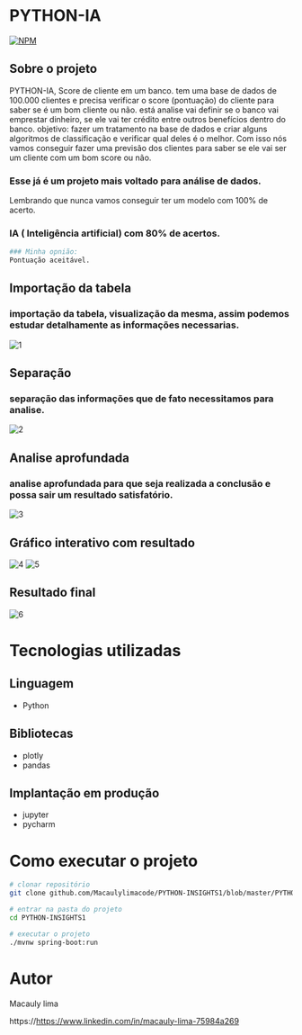# PYTHON-IA

[![NPM](https://img.shields.io/npm/l/react)](https://github.com/Macaulylimacode/PYTHON-IA/blob/master/LICENSE) 

## Sobre o projeto

PYTHON-IA, Score de cliente em um banco. tem uma base de dados de 100.000 clientes e precisa verificar o score (pontuação) do cliente para saber se é um bom cliente ou não. está analise vai definir se o banco vai emprestar dinheiro, se ele vai ter crédito entre outros benefícios dentro do banco.
objetivo: fazer um tratamento na base de dados e criar alguns algoritmos de classificação e verificar qual deles é o melhor. Com isso nós vamos conseguir fazer uma previsão dos clientes para saber se ele vai ser um cliente com um bom score ou não.
### Esse já é um projeto mais voltado para análise de dados.
Lembrando que nunca vamos conseguir ter um modelo com 100% de acerto.
### IA ( Inteligência artificial) com 80% de acertos.

```bash
### Minha opnião:
Pontuação aceitável.

```

## Importação da tabela

### importação da tabela, visualização da mesma, assim podemos estudar  detalhamente as informações necessarias.

![1](https://github.com/Macaulylimacode/PYTHON-INSIGHTS1/assets/139823222/655a8cc9-411a-4476-a7a3-bf1a0ce075bf)


## Separação

### separação das informações que de fato necessitamos para analise.

![2](https://github.com/Macaulylimacode/PYTHON-INSIGHTS1/assets/139823222/715c737f-72bc-4e0c-b967-2459e425afbe)


## Analise aprofundada

### analise aprofundada para que seja realizada a conclusão e possa sair um resultado satisfatório.

![3](https://github.com/Macaulylimacode/PYTHON-INSIGHTS1/assets/139823222/b07cda3b-ad78-4b71-8c48-b143798d9507)


## Gráfico interativo com resultado

![4](https://github.com/Macaulylimacode/PYTHON-INSIGHTS1/assets/139823222/849cfe89-7e3f-40e6-a88e-e90ecfc027e8)
![5](https://github.com/Macaulylimacode/PYTHON-INSIGHTS1/assets/139823222/008bd2a8-c38c-4644-af8c-fd861de316c1)

## Resultado final

![6](https://github.com/Macaulylimacode/PYTHON-INSIGHTS1/assets/139823222/345c89f4-8421-464d-9684-222e68862c0c)



# Tecnologias utilizadas
## Linguagem
- Python
## Bibliotecas
- plotly
- pandas
## Implantação em produção
- jupyter
- pycharm

# Como executar o projeto

```bash
# clonar repositório
git clone github.com/Macaulylimacode/PYTHON-INSIGHTS1/blob/master/PYTHON%20INSIGHTS.py

# entrar na pasta do projeto
cd PYTHON-INSIGHTS1

# executar o projeto
./mvnw spring-boot:run
```

# Autor

Macauly lima

https://https://www.linkedin.com/in/macauly-lima-75984a269

